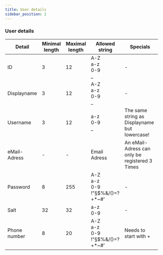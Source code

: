 ```yaml
---
title: User details
sidebar_position: 2
---
```


### User details
| Detail | Minimal length | Maximal length | Allowed string | Specials |
| --- | --- | --- | --- | --- |
| ID | 3 | 12 | A-Z <br/> a-z <br/> 0-9 <br/> _ | - |
| Displayname | 3 | 12 | A-Z <br/> a-z <br/> 0-9 <br/> _ | - |
| Username | 3 | 12 | a-z <br/> 0-9 <br/> _ | The same string as Displayname but lowercase! |
| eMail-Adress | - | - | Email Adress | An eMail-Adress can only be registered 3 Times |
| Password | 8 | 255 | A-Z <br/> a-z <br/> 0-9 <br/> !"§$%&/()=?+*~#' | - |
| Salt | 32 | 32 | a-z <br/> 0-9 | - |
| Phone number | 8 | 20 | A-Z <br/> a-z <br/> 0-9 <br/> !"§$%&/()=?+*~#' | Needs to start with + |